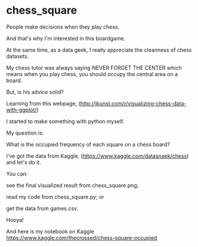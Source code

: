 # chess_square
People make decisions when they play chess.

And that's why I'm interested in this boardgame.

At the same time, as a data geek, I really appreciate the cleanness of chess datasets.

My chess tutor was always saying NEVER FORGET THE CENTER which means when you play chess, you should occupy the central area on a board.

But, is his advice solid?

Learning from this webpage, (http://jkunst.com/r/visualizing-chess-data-with-ggplot/)

I started to make something with python myself.

My question is:

What is the occupied frequency of each square on a chess board?

I've got the data from Kaggle, (https://www.kaggle.com/datasnaek/chess) and let's do it.

You can:

see the final visualized result from chess_square.png;

read my code from chess_square.py; or

get the data from games.csv.

Hooya!

And here is my notebook on Kaggle
https://www.kaggle.com/thecrossed/chess-square-occupied
